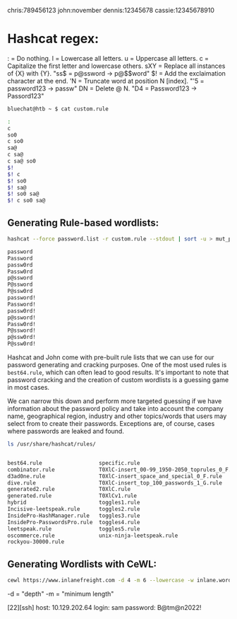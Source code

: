chris:789456123
john:november
dennis:12345678
cassie:12345678910

# Hashcat regex:

: = Do nothing.
l = Lowercase all letters.
u = Uppercase all letters.
c = Capitalize the first letter and lowercase others.
sXY = Replace all instances of {X} with {Y}. "ss$ = p@ssword -> p@$$word"
$! = Add the exclaimation character at the end.
'N = Truncate word at position N [index]. "'5 = password123 -> passw"
DN = Delete @ N. "D4 = Password123 -> Passord123"

```bash
bluechat@htb ~ $ cat custom.rule

:
c
so0
c so0
sa@
c sa@
c sa@ so0
$!
$! c
$! so0
$! sa@
$! so0 sa@
$! c so0 sa@

```

## Generating Rule-based wordlists:

```bash
hashcat --force password.list -r custom.rule --stdout | sort -u > mut_passwords.list

password
Password
passw0rd
Passw0rd
p@ssword
P@ssword
P@ssw0rd
password!
Password!
passw0rd!
p@ssword!
Passw0rd!
P@ssword!
p@ssw0rd!
P@ssw0rd!
```

Hashcat and John come with pre-built rule lists that we can use for our password generating and cracking purposes. One of the most used rules is `best64.rule`, which can often lead to good results. It's important to note that password cracking and the creation of custom wordlists is a guessing game in most cases.

We can narrow this down and perform more targeted guessing if we have information about the password policy and take into account the company name, geographical region, industry and other topics/words that users may select from to create their passwords. Exceptions are, of course, cases where passwords are leaked and found.

```bash
ls /usr/share/hashcat/rules/


best64.rule                  specific.rule
combinator.rule              T0XlC-insert_00-99_1950-2050_toprules_0_F.rule
d3ad0ne.rule                 T0XlC-insert_space_and_special_0_F.rule
dive.rule                    T0XlC-insert_top_100_passwords_1_G.rule
generated2.rule              T0XlC.rule
generated.rule               T0XlCv1.rule
hybrid                       toggles1.rule
Incisive-leetspeak.rule      toggles2.rule
InsidePro-HashManager.rule   toggles3.rule
InsidePro-PasswordsPro.rule  toggles4.rule
leetspeak.rule               toggles5.rule
oscommerce.rule              unix-ninja-leetspeak.rule
rockyou-30000.rule

```

## Generating Wordlists with CeWL:

```bash
cewl https://www.inlanefreight.com -d 4 -m 6 --lowercase -w inlane.wordlist
```

-d = "depth"
-m = "minimum length"

[22][ssh] host: 10.129.202.64   login: sam   password: B@tm@n2022!
